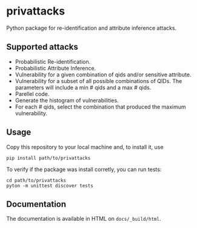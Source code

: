 # privattacks
Python package for re-identification and attribute inference attacks.

## Supported attacks
- Probabilistic Re-identification.
- Probabilistic Attribute Inference.
- Vulnerability for a given combination of qids and/or sensitive attribute.
- Vulnerability for a subset of all possible combinations of QIDs. The parameters will include a min # qids and a max # qids.
- Parellel code.
- Generate the histogram of vulnerabilities.
- For each # qids, select the combination that produced the maximum vulnerability.

## Usage
Copy this repository to your local machine and, to install it, use
```
pip install path/to/privattacks
```

To verify if the package was install corretly, you can run tests:

```
cd path/to/privattacks
pyton -m unittest discover tests
```

## Documentation
The documentation is available in HTML on `docs/_build/html`.
